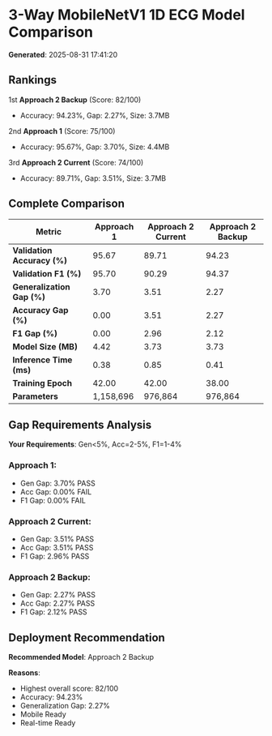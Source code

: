 # 3-Way MobileNetV1 1D ECG Model Comparison

**Generated**: 2025-08-31 17:41:20

## Rankings

1st **Approach 2 Backup** (Score: 82/100)
- Accuracy: 94.23%, Gap: 2.27%, Size: 3.7MB

2nd **Approach 1** (Score: 75/100)
- Accuracy: 95.67%, Gap: 3.70%, Size: 4.4MB

3rd **Approach 2 Current** (Score: 74/100)
- Accuracy: 89.71%, Gap: 3.51%, Size: 3.7MB

## Complete Comparison

| Metric | Approach 1 | Approach 2 Current | Approach 2 Backup |
|--------|------------|-------------------|-------------------|
| **Validation Accuracy (%)** | 95.67 | 89.71 | 94.23 |
| **Validation F1 (%)** | 95.70 | 90.29 | 94.37 |
| **Generalization Gap (%)** | 3.70 | 3.51 | 2.27 |
| **Accuracy Gap (%)** | 0.00 | 3.51 | 2.27 |
| **F1 Gap (%)** | 0.00 | 2.96 | 2.12 |
| **Model Size (MB)** | 4.42 | 3.73 | 3.73 |
| **Inference Time (ms)** | 0.38 | 0.85 | 0.41 |
| **Training Epoch** | 42.00 | 42.00 | 38.00 |
| **Parameters** | 1,158,696 | 976,864 | 976,864 |


## Gap Requirements Analysis

**Your Requirements**: Gen<5%, Acc=2-5%, F1=1-4%

### Approach 1:
- Gen Gap: 3.70% PASS
- Acc Gap: 0.00% FAIL
- F1 Gap: 0.00% FAIL

### Approach 2 Current:
- Gen Gap: 3.51% PASS
- Acc Gap: 3.51% PASS
- F1 Gap: 2.96% PASS

### Approach 2 Backup:
- Gen Gap: 2.27% PASS
- Acc Gap: 2.27% PASS
- F1 Gap: 2.12% PASS

## Deployment Recommendation

**Recommended Model**: Approach 2 Backup

**Reasons**:
- Highest overall score: 82/100
- Accuracy: 94.23%
- Generalization Gap: 2.27%
- Mobile Ready
- Real-time Ready

